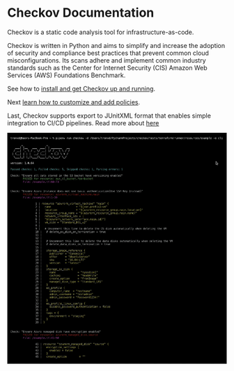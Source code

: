 

# Checkov Documentation

Checkov is a static code analysis tool for infrastructure-as-code. 



Checkov is written in Python and aims to simplify and increase the adoption of security and compliance best practices that prevent common cloud misconfigurations. Its scans adhere and implement common industry standards such as the Center for Internet Security (CIS) Amazon Web Services (AWS) Foundations Benchmark.


See how to [install and get Checkov up and running](Introduction/GettingStarted.md).

Next [learn how to customize and add policies](Introduction/Policies.md).

Last, Checkov supports export to JUnitXML format that enables simple integration to CI/CD pipelines. Read more about [here](Results.md) 


![](checkov-recording.gif)
